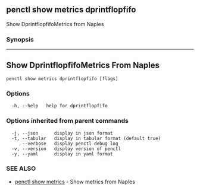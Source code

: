 ## penctl show metrics dprintflopfifo

Show DprintflopfifoMetrics from Naples

### Synopsis



---------------------------------
 Show DprintflopfifoMetrics From Naples 
---------------------------------


```
penctl show metrics dprintflopfifo [flags]
```

### Options

```
  -h, --help   help for dprintflopfifo
```

### Options inherited from parent commands

```
  -j, --json      display in json format
  -t, --tabular   display in tabular format (default true)
      --verbose   display penctl debug log
  -v, --version   display version of penctl
  -y, --yaml      display in yaml format
```

### SEE ALSO
* [penctl show metrics](penctl_show_metrics.md)	 - Show metrics from Naples

